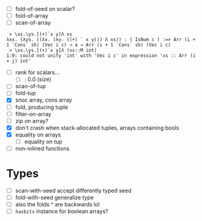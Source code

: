 - [ ] fold-of-seed on scalar?
- [ ] fold-of-array
- [ ] scan-of-array
```
 > \xs.\ys.[(+)`x y]Λ xs
λxs. (λys. ((λx. (λy. ((+) ` x y))) Λ xs)) : ( IsNum c ) :=> Arr (i + 1 `Cons` sh) (Vec i c) → a → Arr (i + 1 `Cons` sh) (Vec i c)
 > \xs.\ys.[(+)`x y]Λ (xs::M int)
1:9: could not unify 'int' with 'Vec i c' in expression 'xs :: Arr (i × j) int'
```
- [ ] rank for scalars...
  - [ ] : 0.0 (size)
- [ ] scan-of-tup
- [ ] fold-tup
- [x] snoc array, cons array
- [ ] fold, producing tuple
- [ ] filter-on-array
- [ ] zip on array?
- [x] don't crash when stack-allocated tuples, arrays containing bools
- [x] equality on arrays
  - [ ] equality on tup
- [ ] non-inlined functions
# Types
- [ ] scan-with-seed accept differently typed seed
- [ ] fold-with-seed generalize type
- [ ] also the folds ^ are backwards lol
- [ ] `hasbits` instance for boolean arrays?
